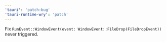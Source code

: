 ```yaml
---
'tauri': 'patch:bug'
'tauri-runtime-wry': 'patch'
---
```


Fix `RunEvent::WindowEvent(event: WindowEvent::FileDrop(FileDropEvent))` never triggered.
